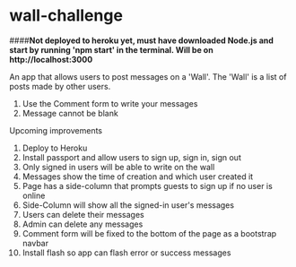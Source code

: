 # wall-challenge

####**Not deployed to heroku yet, must have downloaded Node.js and start by running 'npm start' in the terminal. Will be on http://localhost:3000**

An app that allows users to post messages on a 'Wall'. The 'Wall' is a list of posts made by other users.

1. Use the Comment form to write your messages
2. Message cannot be blank

Upcoming improvements

1. Deploy to Heroku
2. Install passport and allow users to sign up, sign in, sign out
3. Only signed in users will be able to write on the wall
4. Messages show the time of creation and which user created it
5. Page has a side-column that prompts guests to sign up if no user is online
6. Side-Column will show all the signed-in user's messages
7. Users can delete their messages
8. Admin can delete any messages
9. Comment form will be fixed to the bottom of the page as a bootstrap navbar
10. Install flash so app can flash error or success messages
